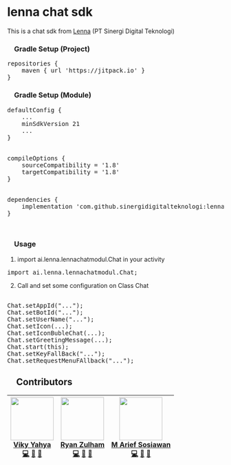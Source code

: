 # lenna chat sdk

This is a chat sdk from <a href="https://lenna.ai">Lenna</a> (PT Sinergi Digital Teknologi)



<h3><a id="user-content-gradle-setup" class="anchor" aria-hidden="true" href="#gradle-setup"><svg class="octicon octicon-link" viewBox="0 0 16 16" version="1.1" width="16" height="16" aria-hidden="true"><path></path></svg></a>Gradle Setup (Project)</h3>

<div class="highlight highlight-source-groovy-gradle"><pre><span class="pl-en">repositories</span> {
    maven { url <span class="pl-s"><span class="pl-pds">'</span>https://jitpack.io<span class="pl-pds">'</span></span> }
}
</div>

<h3><a id="user-content-gradle-setup" class="anchor" aria-hidden="true" href="#gradle-setup"><svg class="octicon octicon-link" viewBox="0 0 16 16" version="1.1" width="16" height="16" aria-hidden="true"><path></path></svg></a>Gradle Setup (Module)</h3>

<div class="highlight highlight-source-groovy-gradle"><pre>
defaultConfig {
    ...
    minSdkVersion 21
    ...
}
</br>
compileOptions {
    sourceCompatibility = '1.8'
    targetCompatibility = '1.8'
}
</br>
dependencies {
    implementation 'com.github.sinergidigitalteknologi:lenna_chat_sdk:1.0.0_beta_6'
}</pre></div>
</br>

<h3><a id="user-content-gradle-setup" class="anchor" aria-hidden="true" href="#gradle-setup"><svg class="octicon octicon-link" viewBox="0 0 16 16" version="1.1" width="16" height="16" aria-hidden="true"><path></path></svg></a>Usage </h3>

1. import ai.lenna.lennachatmodul.Chat in your activity

<div class="highlight highlight-source-js"><pre><span class="pl-k">import</span> ai.lenna.lennachatmodul.Chat;
</span></pre></div>

2. Call and set some configuration on Class Chat

<div class="highlight highlight-source-js"><pre><span class="pl-k"> 
Chat.setAppId("...");
Chat.setBotId("...");
Chat.setUserName("...");
Chat.setIcon(...);
Chat.setIconBubleChat(...);
Chat.setGreetingMessage(...);
Chat.start(this);
Chat.setKeyFallBack("...");
Chat.setRequestMenuFAllback("...");
</span></pre></div>

<h2><a id="user-content-gradle-setup" class="anchor" aria-hidden="true" href="#gradle-setup"><svg class="octicon octicon-link" viewBox="0 0 16 16" version="1.1" width="16" height="16" aria-hidden="true"><path></path></svg></a> Contributors </h2>

<table>
<thead>
<tr>
<th align="center"><a href="https://www.coolecho.net" rel="nofollow"><img src="https://avatars1.githubusercontent.com/u/37471218?s=400&u=cbded4af86184e5dbb08433876d7b37ff888d67e&v=4" width="100px;" style="max-width:100%;"><br><sub><b><a href="https://github.com/vikyyahya">Viky Yahya</a></b></sub></a><br><a href="https://github.com/vikyyahya"><g-emoji class="g-emoji" alias="computer" fallback-src="https://github.githubassets.com/images/icons/emoji/unicode/1f4bb.png">💻</g-emoji></a> <a href="#" title="Design"><g-emoji class="g-emoji" alias="art" fallback-src="https://github.githubassets.com/images/icons/emoji/unicode/1f3a8.png">🎨</g-emoji></a> <a href="#" title="Documentation"><g-emoji class="g-emoji" alias="book" fallback-src="https://github.githubassets.com/images/icons/emoji/unicode/1f4d6.png">📖</g-emoji></a> <a href="#"></a></th>
<th align="center"><a href="https://www.coolecho.net" rel="nofollow"><img src="https://avatars0.githubusercontent.com/u/12740572?s=460&u=e7f14bbe4aa2a00d3332e4ce1a60a34fe89eca6c&v=4" width="100px;" style="max-width:100%;"><br><sub><b><a href="https://github.com/ryanzulham">Ryan Zulham </a></b></sub></a><br><a href="https://github.com/ryanzulham"><g-emoji class="g-emoji" alias="computer" fallback-src="https://github.githubassets.com/images/icons/emoji/unicode/1f4bb.png">💻</g-emoji></a> <a href="#" title="Design"><g-emoji class="g-emoji" alias="art" fallback-src="https://github.githubassets.com/images/icons/emoji/unicode/1f3a8.png">🎨</g-emoji></a> <a href="#" title="Documentation"><g-emoji class="g-emoji" alias="book" fallback-src="https://github.githubassets.com/images/icons/emoji/unicode/1f4d6.png">📖</g-emoji></a> <a href="#" title="Tests"></a></th>

<th align="center"><a href="https://www.coolecho.net" rel="nofollow"><img src="https://avatars1.githubusercontent.com/u/23380230?s=400&u=e79f3c79c4b4eb95190d10edc9b458977819fadd&v=4" width="100px;" style="max-width:100%;"><br><sub><b><a href="https://github.com/sosiawan55">M Arief Sosiawan</a></b></sub></a><br><a href="https://github.com/sosiawan55"><g-emoji class="g-emoji" alias="computer" fallback-src="https://github.githubassets.com/images/icons/emoji/unicode/1f4bb.png">💻</g-emoji></a> <a href="#" title="Design"><g-emoji class="g-emoji" alias="art" fallback-src="https://github.githubassets.com/images/icons/emoji/unicode/1f3a8.png">🎨</g-emoji></a> <a href="#" title="Documentation"><g-emoji class="g-emoji" alias="book" fallback-src="https://github.githubassets.com/images/icons/emoji/unicode/1f4d6.png">📖</g-emoji></a> <a href="#" title="Tests"></a></th>

</tr>
</thead>
</table>

